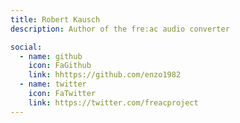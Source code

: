 ```yaml
---
title: Robert Kausch
description: Author of the fre:ac audio converter

social:
  - name: github
    icon: FaGithub
    link: hhttps://github.com/enzo1982
  - name: twitter
    icon: FaTwitter
    link: https://twitter.com/freacproject
---
```

